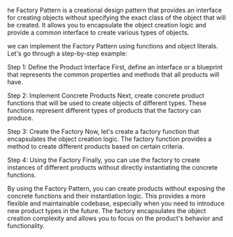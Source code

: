 he Factory Pattern is a creational design pattern that provides an interface for creating objects without specifying the exact class of the object that will be created. It allows you to encapsulate the object creation logic and provide a common interface to create various types of objects.

we can implement the Factory Pattern using functions and object literals. Let's go through a step-by-step example:

Step 1: Define the Product Interface
First, define an interface or a blueprint that represents the common properties and methods that all products will have.

Step 2: Implement Concrete Products
Next, create concrete product functions that will be used to create objects of different types. These functions represent different types of products that the factory can produce.

Step 3: Create the Factory
Now, let's create a factory function that encapsulates the object creation logic. The factory function provides a method to create different products based on certain criteria.

Step 4: Using the Factory
Finally, you can use the factory to create instances of different products without directly instantiating the concrete functions.

By using the Factory Pattern, you can create products without exposing the concrete functions and their instantiation logic. This provides a more flexible and maintainable codebase, especially when you need to introduce new product types in the future. The factory encapsulates the object creation complexity and allows you to focus on the product's behavior and functionality.